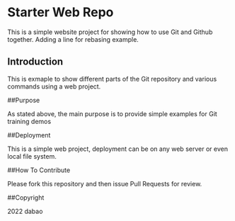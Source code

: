 # Starter Web Repo

This is a simple website project for showing how to use Git and Github together. Adding a line for rebasing example.

## Introduction

This is exmaple to show different parts of the Git repository and various commands using a web project.

##Purpose

As stated above, the main purpose is to provide simple examples for Git training demos

##Deployment

This is a simple web project, deployment can be on any web server or even local file system.

##How To Contribute

Please fork this repository and then issue Pull Requests for review.

##Copyright

2022 dabao